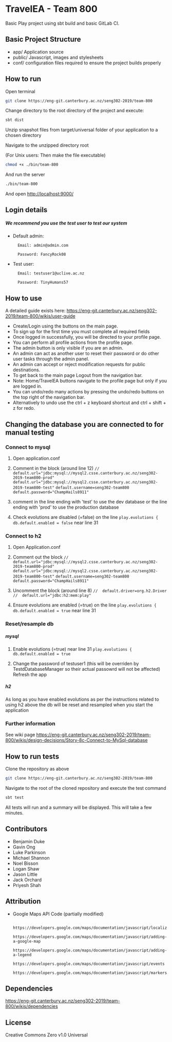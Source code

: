 # TravelEA - Team 800
Basic Play project using sbt build and basic GitLab CI.



## Basic Project Structure
* app/ Application source
* public/ Javascript, images and stylesheets
* conf/ configuration files required to ensure the project builds properly

## How to run
Open terminal
```bash
git clone https://eng-git.canterbury.ac.nz/seng302-2019/team-800
```
Change directory to the root directory of the project and execute:
```bash
sbt dist
```
Unzip snapshot files from target/universal folder of your application to a chosen directory

Navigate to the unzipped directory root 

(For Unix users: Then make the file executable)
```bash
chmod +x ./bin/team-800
```

And run the server 
```bash
./bin/team-800
```
And open <http://localhost:9000/>

## Login details
##### We recommend you use the test user to test our system

* Default admin:

        Email: admin@admin.com

        Password: FancyRock08

* Test user:

        Email: testuser1@uclive.ac.nz

        Password: TinyHumans57
        
## How to use
A detailed guide exists here: <https://eng-git.canterbury.ac.nz/seng302-2019/team-800/wikis/user-guide>
* Create/Login using the buttons on the main page.
* To sign up for the first time you must complete all required fields
* Once logged in successfully, you will be directed to your profile page.
* You can perform all profile actions from the profile page.
* The admin button is only visible if you are an admin.
* An admin can act as another user to reset their password or do other user tasks through the admin panel.
* An admin can accept or reject modification requests for public destinations.
* To get back to the main page Logout from the navigation bar.
* Note: Home/TravelEA buttons navigate to the profile page but only if you are logged in.
* You can undo/redo many actions by pressing the undo/redo buttons on the top right
  of the navigation bar. 
* Alternatively to undo use the ctrl + z keyboard shortcut and ctrl + shift + z for redo.

## Changing the database you are connected to for manual testing
### Connect to mysql
1. Open application.conf
2. Comment in the block (around line 12)
```//  default.url="jdbc:mysql://mysql2.csse.canterbury.ac.nz/seng302-2019-team800-prod"```
  ```default.url="jdbc:mysql://mysql2.csse.canterbury.ac.nz/seng302-2019-team800-test"```
  ```default.username=seng302-team800```
  ```default.password="ChampHails8911"```


3. comment in the line ending with 'test' to use the dev database or the line ending with 'prod' to use the production database

4. Check evolutions are disabled (=false) on the line 
```play.evolutions {```
```db.default.enabled = false```
near line 31

### Connect to h2
1. Open Application.conf
2. Comment out the block 
```//  default.url="jdbc:mysql://mysql2.csse.canterbury.ac.nz/seng302-2019-team800-prod"```
  ```default.url="jdbc:mysql://mysql2.csse.canterbury.ac.nz/seng302-2019-team800-test"```
  ```default.username=seng302-team800```
  ```default.password="ChampHails8911"```

3. Uncomment the block (around line 8)
```//  default.driver=org.h2.Driver```
```//  default.url="jdbc:h2:mem:play"```

4. Ensure evolutions are enabled (=true) on the line
```play.evolutions {```
```db.default.enabled = true```
near line 31

### Reset/resample db
##### mysql
1. Enable evolutions (=true) near line 31
```play.evolutions {```
```db.default.enabled = true```

2. Change the password of testuser1 (this will be overriden by TestdDatabaseManager so their actual passowrd will not be affected)
Refresh the app

##### h2 
As long as you have enabled evolutions as per the instructions related to using h2 above the db will be reset and resampled
when you start the application


### Further information
See wiki page https://eng-git.canterbury.ac.nz/seng302-2019/team-800/wikis/design-decisions/Story-8c-Connect-to-MySql-database

## How to run tests
Clone the repository as above
```bash
git clone https://eng-git.canterbury.ac.nz/seng302-2019/team-800
```

Navigate to the root of the cloned repository and execute the test command
```bash
sbt test
```
All tests will run and a summary will be displayed. This will take a few minutes.

## Contributors
* Benjamin Duke
* Gavin Ong
* Luke Parkinson
* Michael Shannon
* Noel Bisson
* Logan Shaw
* Jason Little
* Jack Orchard
* Priyesh Shah


## Attribution

* Google Maps API Code (partially modified)
        
        https://developers.google.com/maps/documentation/javascript/localization
        https://developers.google.com/maps/documentation/javascript/adding-a-google-map
        https://developers.google.com/maps/documentation/javascript/adding-a-legend
        https://developers.google.com/maps/documentation/javascript/events
        https://developers.google.com/maps/documentation/javascript/markers
        
## Dependencies

https://eng-git.canterbury.ac.nz/seng302-2019/team-800/wikis/dependencies

## License
Creative Commons Zero v1.0 Universal
